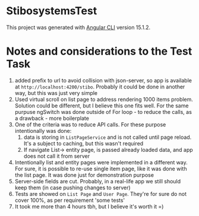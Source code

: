 # StibosystemsTest

This project was generated with [Angular CLI](https://github.com/angular/angular-cli) version 15.1.2.

# Notes and considerations to the Test Task
1. added prefix to url to avoid collision with json-server, so app is available at  `http://localhost:4200/stibo`. Probably it could be done in another way, but this was just very simple 
2. Used virtual scroll on list page to address rendering 1000 items problem. Solution could be different, but I believe this one fits well. For the same purpuse ngSwitch was done outside of For loop - to reduce the calls, as a drawback - more boilerplate
3. One of the criteria was to reduce API calls. For these purpose intentionally was done:
   1. data is storing in `ListPageService` and is not called until page reload. It's a subject to caching, but this wasn't required
   2. If navigate List-> entity page, is passed already loaded data, and app does not call it from server
4. Intentionally list and entity pages were implemented in a different way. For sure, it is possible to re-use single item page, like it was done with the list page. It was done just for demonstration purpose
5. Server-side fields are cut. Probably, in a real-life app we still should keep them (in case pushing changes to server)
6. Tests are showed on `List Page` and `User Page`. They're for sure do not cover 100%, as per requirement 'some tests'
7. It took me more than 4 hours tbh, but I believe it's worth it =)
